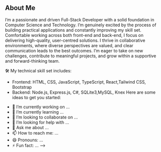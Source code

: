 ## About Me 
I’m a passionate and driven Full-Stack Developer with a solid foundation in Computer Science and Technology. I’m genuinely excited by the process of building practical applications and constantly improving my skill set. Comfortable working across both front-end and back-end, I focus on delivering high-quality, user-centred solutions. I thrive in collaborative environments, where diverse perspectives are valued, and clear communication leads to the best outcomes. I’m eager to take on new challenges, contribute to meaningful projects, and grow within a supportive and forward-thinking team.


🛠 My technical skill set includes:

* Frontend: HTML, CSS, JavaScript, TypeScript, React,Tailwind CSS, Bootstrap
* Backend: Node.js, Express.js, C#, SQLite3,MySQL, Knex
Here are some ideas to get you started:

- 🔭 I’m currently working on ...
- 🌱 I’m currently learning ...
- 👯 I’m looking to collaborate on ...
- 🤔 I’m looking for help with ...
- 💬 Ask me about ...
- 📫 How to reach me: ...
- 😄 Pronouns: ...
- ⚡ Fun fact: ...
-->
